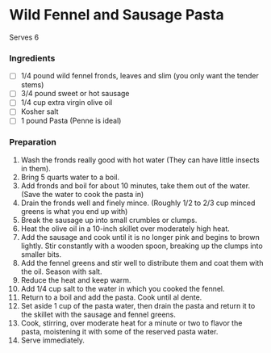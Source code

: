 Wild Fennel and Sausage Pasta
===
Serves 6

### Ingredients
- [ ] 1/4 pound wild fennel fronds, leaves and slim (you only want the tender stems)   
- [ ] 3/4 pound sweet or hot sausage
- [ ] 1/4 cup extra virgin olive oil
- [ ] Kosher salt
- [ ] 1 pound Pasta (Penne is ideal)

### Preparation
1. Wash the fronds really good with hot water (They can have little insects in them). 
2. Bring 5 quarts water to a boil. 
3. Add fronds and boil for about 10 minutes, take them out of the water. (Save the water to cook the pasta in)
4. Drain the fronds well and finely mince. (Roughly 1/2 to 2/3 cup minced greens is what you end up with)
5. Break the sausage up into small crumbles or clumps.
6. Heat the olive oil in a 10-inch skillet over moderately high heat. 
7. Add the sausage and cook until it is no longer pink and begins to brown lightly. Stir constantly with a wooden spoon, breaking up the clumps into smaller bits. 
8. Add the fennel greens and stir well to distribute them and coat them with the oil. Season with salt. 
9. Reduce the heat and keep warm.
10. Add 1/4 cup salt to the water in which you cooked the fennel.
11. Return to a boil and add the pasta. Cook until al dente. 
12. Set aside 1 cup of the pasta water, then drain the pasta and return it to the skillet with the sausage and fennel greens. 
13. Cook, stirring, over moderate heat for a minute or two to flavor the pasta, moistening it with some of the reserved pasta water. 
14. Serve immediately.
